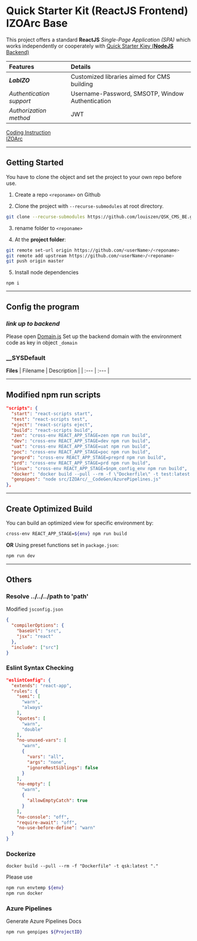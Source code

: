 # Quick Starter Kit (**ReactJS** Frontend) **IZOArc Base**

This project offers a standard **ReactJS** *Single-Page Application (SPA)* which works independently or cooperately with [Quick Starter Kiey (**NodeJS** Backend)](https://github.com/louiszen/QSK_CMS_BE.git)

| Features | Details |
| :---| :--- |
| ***LabIZO*** | Customized libraries aimed for CMS building |
| *Authentication support* | Username-Password, SMSOTP, Window Authentication |
| *Authorization method* | JWT |

[Coding Instruction](./README-CodeGuy.md) <br/>
[IZOArc](./src/IZOArc/README.md)

---

## **Getting Started**
You have to clone the object and set the project to your own repo before use.

1. Create a repo `<reponame>` on Github

2. Clone the project with `--recurse-submodules` at root directory.
```bash
git clone --recurse-submodules https://github.com/louiszen/QSK_CMS_BE.git

```

3. rename folder to `<reponame>`

4. At the **project folder**:
```bash
git remote set-url origin https://github.com/<userName>/<reponame>
git remote add upstream https://github.com/<userName>/<reponame>
git push origin master
```

5. Install node dependencies
```
npm i
```

---

## **Config the program**

### ***link up to backend***
Please open [Domain.js](./src/__SYSDefault/Domain.js)
Set up the backend domain with the environment code as key in object `_domain`

### **__SYSDefault**

**Files**
| Filename | Description |
| :--- | :--- |

---

## **Modified npm run scripts**
```json
"scripts": {
  "start": "react-scripts start",
  "test": "react-scripts test",
  "eject": "react-scripts eject",
  "build": "react-scripts build",
  "zen": "cross-env REACT_APP_STAGE=zen npm run build",
  "dev": "cross-env REACT_APP_STAGE=dev npm run build",
  "uat": "cross-env REACT_APP_STAGE=uat npm run build",
  "poc": "cross-env REACT_APP_STAGE=poc npm run build",
  "preprd": "cross-env REACT_APP_STAGE=preprd npm run build",
  "prd": "cross-env REACT_APP_STAGE=prd npm run build",
  "linux": "cross-env REACT_APP_STAGE=$npm_config_env npm run build",
  "docker": "docker build --pull --rm -f \"Dockerfile\" -t test:latest \".\" && docker rmi $(docker images -f \"dangling=true\" -q)",
  "genpipes": "node src/IZOArc/__CodeGen/AzurePipelines.js"
},
```

--- 
## **Create Optimized Build**
You can build an optimized view for specific environment by:
```bash
cross-env REACT_APP_STAGE=${env} npm run build
```

**OR** Using preset functions set in `package.json`:
```bash
npm run dev
```

---

## **Others** 

### **Resolve ../../../path to 'path'**
Modified `jsconfig.json`
```json
{
  "compilerOptions": {
    "baseUrl": "src",
    "jsx": "react"
  },
  "include": ["src"]
}
```

### **Eslint Syntax Checking**
```json
"eslintConfig": {
  "extends": "react-app",
  "rules": {
    "semi": [
      "warn",
      "always"
    ],
    "quotes": [
      "warn",
      "double"
    ],
    "no-unused-vars": [
      "warn",
      {
        "vars": "all",
        "args": "none",
        "ignoreRestSiblings": false
      }
    ],
    "no-empty": [
      "warn",
      {
        "allowEmptyCatch": true
      }
    ],
    "no-console": "off",
    "require-await": "off",
    "no-use-before-define": "warn"    
  }
}
```
### **Dockerize**
```
docker build --pull --rm -f "Dockerfile" -t qsk:latest "."
```

Please use
```bash
npm run envtemp ${env}
npm run docker
```

### **Azure Pipelines**
Generate Azure Pipelines Docs
```bash
npm run genpipes ${ProjectID}
```